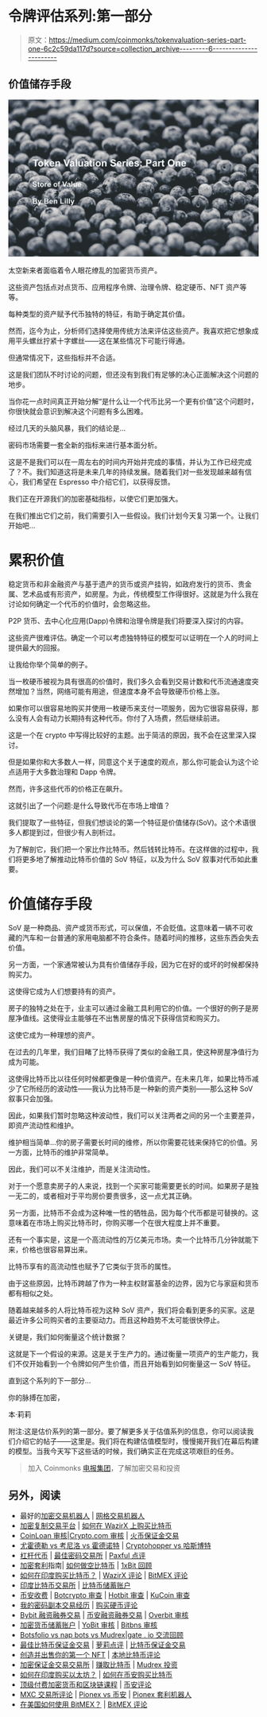 # 令牌评估系列:第一部分

> 原文：<https://medium.com/coinmonks/tokenvaluation-series-part-one-6c2c59da117d?source=collection_archive---------6----------------------->

## 价值储存手段

![](img/21ffcc2b2f1cdd7b7de3043fa2952dcb.png)

太空新来者面临着令人眼花缭乱的加密货币资产。

这些资产包括点对点货币、应用程序令牌、治理令牌、稳定硬币、NFT 资产等等。

每种类型的资产赋予代币独特的特征，有助于确定其价值。

然而，迄今为止，分析师们选择使用传统方法来评估这些资产。我喜欢把它想象成用平头螺丝拧紧十字螺丝——这在某些情况下可能行得通。

但通常情况下，这些指标并不合适。

这是我们团队不时讨论的问题，但还没有到我们有足够的决心正面解决这个问题的地步。

当你花一点时间真正开始分解“是什么让一个代币比另一个更有价值”这个问题时，你很快就会意识到解决这个问题有多么困难。

经过几天的头脑风暴，我们的结论是…

密码市场需要一套全新的指标来进行基本面分析。

这是不是我们可以在一周左右的时间内开始并完成的事情，并认为工作已经完成了？不。我们知道这将是未来几年的持续发展。随着我们对一些发现越来越有信心，我们希望在 Espresso 中介绍它们，以获得反馈。

我们正在开源我们的加密基础指标，以使它们更加强大。

在我们推出它们之前，我们需要引入一些假设。我们计划今天复习第一个。让我们开始吧…

# 累积价值

稳定货币和非金融资产与基于遗产的货币或资产挂钩，如政府发行的货币、贵金属、艺术品或有形资产，如房屋。为此，传统模型工作得很好。这就是为什么我在讨论如何确定一个代币的价值时，会忽略这些。

P2P 货币、去中心化应用(Dapp)令牌和治理令牌是我们将要深入探讨的内容。

这些资产很难评估。确定一个可以考虑独特特征的模型可以证明在一个人的时间上提供最大的回报。

让我给你举个简单的例子。

当一枚硬币被视为具有很高的价值时，我们多久会看到交易计数和代币流通速度突然增加？当然，网络可能有用途，但速度本身不会导致硬币价格上涨。

如果你可以很容易地购买并使用一枚硬币来支付一项服务，因为它很容易获得，那么没有人会有动力长期持有这种代币。你付了入场费，然后继续前进。

这是一个在 crypto 中写得比较好的主题。出于简洁的原因，我不会在这里深入探讨。

但是如果你和大多数人一样，同意这个关于速度的观点，那么你可能会认为这个论点适用于大多数治理和 Dapp 令牌。

然而，许多这些代币的价格正在飙升。

这就引出了一个问题:是什么导致代币在市场上增值？

我们提取了一些特征，但我们想谈论的第一个特征是价值储存(SoV)。这个术语很多人都提到过，但很少有人剖析过。

为了解剖它，我们把一个家比作比特币。然后钱转比特币。在这样做的过程中，我们将更多地了解推动比特币价值的 SoV 特征，以及为什么 SoV 叙事对代币如此重要。

# 价值储存手段

SoV 是一种商品、资产或货币形式，可以保值，不会贬值。这意味着一辆不可收藏的汽车和一台普通的家用电脑都不符合条件。随着时间的推移，这些东西会失去价值。

另一方面，一个家通常被认为具有价值储存手段，因为它在好的或坏的时候都保持购买力。

这使得它成为人们想要持有的资产。

房子的独特之处在于，业主可以通过金融工具利用它的价值。一个很好的例子是房屋净值线。这使得业主能够在不出售房屋的情况下获得信贷和购买力。

这使它成为一种理想的资产。

在过去的几年里，我们目睹了比特币获得了类似的金融工具，使这种房屋净值行为成为可能。

这使得比特币比以往任何时候都更像是一种价值资产。在未来几年，如果比特币减少了它所经历的波动性——我认为比特币是一种新的资产类别——那么这种 SoV 叙事只会加强。

因此，如果我们暂时忽略这种波动性，我们可以关注两者之间的另一个主要差异，即资产流动性和维护。

维护相当简单…你的房子需要长时间的维修，所以你需要花钱来保持它的价值。另一方面，比特币的维护非常简单。

因此，我们可以不关注维护，而是关注流动性。

对于一个愿意卖房子的人来说，找到一个买家可能需要更长的时间。如果房子是独一无二的，或者相对于平均房价要贵很多，这一点尤其正确。

另一方面，比特币不会成为这种唯一性的牺牲品，因为每个代币都是可替换的。这意味着在市场上购买比特币时，你购买哪一个在很大程度上并不重要。

还有一个事实是，这是一个高流动性的万亿美元市场。卖一个比特币几分钟就能下来，价格也很容易算出来。

比特币享有的高流动性也赋予了它类似于货币的属性。

由于这些原因，比特币跨越了作为一种主权财富基金的边界，因为它与家庭和货币都有相似之处。

随着越来越多的人将比特币视为这种 SoV 资产，我们将会看到更多的买家。这是最近许多公司购买者的主要驱动力。而且这种趋势不太可能很快停止。

关键是，我们如何衡量这个统计数据？

这就是下一个假设的来源。这是关于生产力的。通过衡量一项资产的生产能力，我们不仅开始看到一个令牌如何产生价值，而且开始看到如何衡量这一 SoV 特征。

直到这个系列的下一部分…

你的脉搏在加密，

本·莉莉

附注:这是估价系列的第一部分。要了解更多关于估值系列的信息，你可以阅读我们介绍它的帖子——这里是。我们将在构建估值模型时，慢慢揭开我们在幕后构建的模型。当我今天写下这些话的时候，我们确实正在完成这项艰巨的任务。

> 加入 Coinmonks [电报集团](https://t.me/joinchat/PmKOYQ9NNKZlZGNl)，了解加密交易和投资

## 另外，阅读

*   最好的[加密交易机器人](/coinmonks/crypto-trading-bot-c2ffce8acb2a) | [网格交易机器人](https://blog.coincodecap.com/grid-trading)
*   [加密复制交易平台](/coinmonks/top-10-crypto-copy-trading-platforms-for-beginners-d0c37c7d698c) | [如何在 WazirX 上购买比特币](/coinmonks/buy-bitcoin-on-wazirx-2d12b7989af1)
*   [CoinLoan 审核](/coinmonks/coinloan-review-18128b9badc4)|[Crypto.com 审核](/coinmonks/crypto-com-review-f143dca1f74c) | [火币保证金交易](/coinmonks/huobi-margin-trading-b3b06cdc1519)
*   [尤霍德勒 vs 考尼洛 vs 霍德诺特](/coinmonks/youhodler-vs-coinloan-vs-hodlnaut-b1050acde55a) | [Cryptohopper vs 哈斯博特](https://blog.coincodecap.com/cryptohopper-vs-haasbot)
*   [杠杆代币](/coinmonks/leveraged-token-3f5257808b22) | [最佳密码交易所](/coinmonks/crypto-exchange-dd2f9d6f3769) | [Paxful 点评](/coinmonks/paxful-review-4daf2354ab70)
*   [加密套利](/coinmonks/crypto-arbitrage-guide-how-to-make-money-as-a-beginner-62bfe5c868f6)指南| [如何做空比特币](/coinmonks/how-to-short-bitcoin-568a2d0b4ae5) | [1xBit 回顾](https://blog.coincodecap.com/1xbit-review)
*   [如何在印度购买比特币？](/coinmonks/buy-bitcoin-in-india-feb50ddfef94) | [WazirX 评论](/coinmonks/wazirx-review-5c811b074f5b) | [BitMEX 评论](https://blog.coincodecap.com/bitmex-review)
*   [印度比特币交易所](/coinmonks/bitcoin-exchange-in-india-7f1fe79715c9) | [比特币储蓄账户](/coinmonks/bitcoin-savings-account-e65b13f92451)
*   [币安收费](/coinmonks/binance-fees-8588ec17965) | [Botcrypto 审查](/coinmonks/botcrypto-review-2021-build-your-own-trading-bot-coincodecap-6b8332d736c7) | [Hotbit 审查](/coinmonks/hotbit-review-cd5bec41dafb) | [KuCoin 审查](https://blog.coincodecap.com/kucoin-review)
*   [我的密码副本交易经历](/coinmonks/my-experience-with-crypto-copy-trading-d6feb2ce3ac5) | [购买硬币评论](https://blog.coincodecap.com/buycoins-review)
*   [Bybit 融资融券交易](/coinmonks/bybit-margin-trading-e5071676244e) | [币安融资融券交易](/coinmonks/binance-margin-trading-c9eb5e9d2116) | [Overbit 审核](/coinmonks/overbit-review-9446ed4f2188)
*   [加密货币储蓄账户](/coinmonks/cryptocurrency-savings-accounts-be3bc0feffbf) | [YoBit 审核](/coinmonks/yobit-review-175464162c62) | [Bitbns 审核](/coinmonks/bitbns-review-38256a07e161)
*   [Botsfolio vs nap bots vs Mudrex](/coinmonks/botsfolio-vs-napbots-vs-mudrex-c81344970c02)|[gate . io 交流回顾](/coinmonks/gate-io-exchange-review-61bf87b7078f)
*   [最佳比特币保证金交易](/coinmonks/bitcoin-margin-trading-exchange-bcbfcbf7b8e3) | [萝莉点评](/coinmonks/lolli-review-e6ddc7895ad8) | [比特币保证金交易](https://blog.coincodecap.com/bityard-margin-trading)
*   [创造并出售你的第一个 NFT](https://blog.coincodecap.com/create-nft) | [本地比特币评论](/coinmonks/localbitcoins-review-6cc001c6ed56)
*   [加密保证金交易交易所](/coinmonks/crypto-margin-trading-exchanges-428b1f7ad108) | [赚取比特币](/coinmonks/earn-bitcoin-6e8bd3c592d9) | [Mudrex 投资](https://blog.coincodecap.com/mudrex-invest-review-the-best-way-to-invest-in-crypto)
*   [如何在印度购买以太坊？](https://blog.coincodecap.com/buy-ethereum-in-india) | [如何在币安购买比特币](https://blog.coincodecap.com/buy-bitcoin-binance)
*   [顶级付费加密货币和区块链课程](https://blog.coincodecap.com/blockchain-courses) | [币安评论](/coinmonks/binance-review-ee10d3bf3b6e)
*   [MXC 交易所评论](/coinmonks/mxc-exchange-review-3af0ec1cba8c) | [Pionex vs 币安](https://blog.coincodecap.com/pionex-vs-binance) | [Pionex 套利机器人](https://blog.coincodecap.com/pionex-arbitrage-bot)
*   [在美国如何使用 BitMEX？](https://blog.coincodecap.com/use-bitmex-in-usa) | [BitMEX 评论](https://blog.coincodecap.com/bitmex-review)